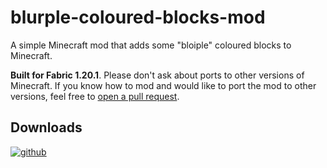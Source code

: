 # blurple-coloured-blocks-mod

A simple Minecraft mod that adds some "bloiple" coloured blocks to Minecraft.

**Built for Fabric 1.20.1**. Please don't ask about ports to other versions of Minecraft. If you know how to mod and
would like to port the mod to other versions, feel free to [open a pull request](https://github.com/valbuildr/blurple-concrete-mod/compare).

## Downloads

[![github](https://cdn.jsdelivr.net/npm/@intergrav/devins-badges@3/assets/compact/available/github_vector.svg)](https://github.com/valbuildr/blurple-concrete-mod/releases/latest)

[modrinth-to-be-reviewed]: # ([![modrinth]&#40;https://cdn.jsdelivr.net/npm/@intergrav/devins-badges@3/assets/compact/available/modrinth_vector.svg&#41;]&#40;https://modrinth.com/project/blurple-coloured-blocks&#41;)

[curseforge-to-be-made]: # ([![curseforge]&#40;https://cdn.jsdelivr.net/npm/@intergrav/devins-badges@3/assets/compact/available/curseforge_46h.png&#41;]&#40;&#41;)